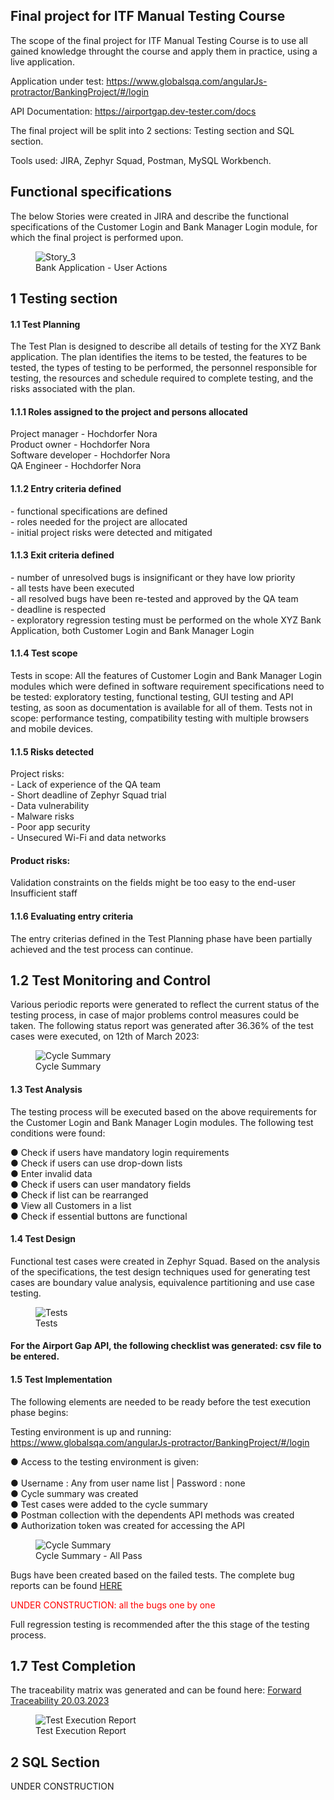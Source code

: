 <h2>Final project for ITF Manual Testing Course</h2>

The scope of the final project for ITF Manual Testing Course is to use all gained knowledge throught the course and apply them in practice, using a live application.

Application under test: https://www.globalsqa.com/angularJs-protractor/BankingProject/#/login

API Documentation: https://airportgap.dev-tester.com/docs

The final project will be split into 2 sections: Testing section and SQL section.

Tools used: JIRA, Zephyr Squad, Postman, MySQL Workbench.

<h2>Functional specifications</h2>

The below Stories were created in JIRA and describe the functional specifications of the Customer Login and Bank Manager Login module, for which the final project is performed upon.

<figure>
    <img src="https://github.com/hochdorfer/manual_testing_project/blob/main/Story_XBNB%203.jpg"
         alt="Story_3">
    <figcaption>Bank Application - User Actions</figcaption>
</figure>

<h2>1 Testing section</h2>
<h4>1.1 Test Planning</h4>
The Test Plan is designed to describe all details of testing for the XYZ Bank application.
The plan identifies the items to be tested, the features to be tested, the types of testing to be performed, the personnel responsible for testing, the resources and schedule required to complete testing, and the risks associated with the plan.

<h4>1.1.1 Roles assigned to the project and persons allocated</h4>
<p>Project manager - Hochdorfer Nora<br>
Product owner - Hochdorfer Nora<br>
Software developer - Hochdorfer Nora<br>
QA Engineer - Hochdorfer Nora<br>

<h4>1.1.2 Entry criteria defined</h4>
<p>- functional specifications are defined<br>
- roles needed for the project are allocated<br>
- initial project risks were detected and mitigated<br>

<h4>1.1.3 Exit criteria defined</h4>
<p>- number of unresolved bugs is insignificant or they have low priority<br>
- all tests have been executed<br>
- all resolved bugs have been re-tested and approved by the QA team<br>
- deadline is respected<br>
- exploratory regression testing must be performed on the whole XYZ Bank Application, both Customer Login and Bank Manager Login<br>

<h4>1.1.4 Test scope</h4>
Tests in scope: All the features of Customer Login and Bank Manager Login modules which were defined in software requirement specifications need to be tested: exploratory testing, functional testing, GUI testing and API testing, as soon as documentation is available for all of them.
Tests not in scope: performance testing, compatibility testing with multiple browsers and  mobile devices.

<h4>1.1.5 Risks detected</h4>
<p>Project risks: <br>
- Lack of experience of the QA team<br>
- Short deadline of Zephyr Squad trial<br>
- Data vulnerability<br>
- Malware risks<br>
- Poor app security<br>
- Unsecured Wi-Fi and data networks<br>
  
<h4>Product risks:</h4>
Validation constraints on the fields might be too easy to the end-user<br>
Insufficient staff

<h4>1.1.6 Evaluating entry criteria</h4>
<p>The entry criterias defined in the Test Planning phase have been partially achieved and the test process can continue.</p>

<h2>1.2 Test Monitoring and Control</h2>
<p>Various periodic reports were generated to reflect the current status of the testing process, in case of major problems control measures could be taken. The following status report was generated after 36.36% of the test cases were executed, on 12th of March 2023:<br>
  
  <figure>
    <img src="https://github.com/hochdorfer/manual_testing_project/blob/main/Cycle%20Summary%207%20in%20progress.jpg"
         alt="Cycle Summary">
    <figcaption>Cycle Summary</figcaption>
</figure>
    
 <h4>1.3 Test Analysis</h4>
 <p>The testing process will be executed based on the above requirements for the Customer Login and Bank Manager Login modules. The following test conditions were found:</p>
 
● Check if users have mandatory login requirements<br>
● Check if users can use drop-down lists<br>
● Enter invalid data<br>
● Check if users can user mandatory fields<br>
● Check if list can be rearranged<br>
● View all Customers in a list<br>
● Check if essential buttons are functional<br>

<h4>1.4 Test Design</h4>
Functional test cases were created in Zephyr Squad. Based on the analysis of the specifications, the test design techniques used for generating test cases are boundary value analysis, equivalence partitioning and use case testing.

<figure>
    <img src="https://github.com/hochdorfer/manual_testing_project/blob/main/Tests.jpg"
         alt="Tests">
    <figcaption>Tests</figcaption>
</figure>

<h4>For the Airport Gap API, the following checklist was generated: 
csv file to be entered.</h4>

<h4>1.5 Test Implementation</h4>
<p>The following elements are needed to be ready before the test execution phase begins:

Testing environment is up and running: https://www.globalsqa.com/angularJs-protractor/BankingProject/#/login<br>

● Access to the testing environment is given:<br>  
● Username : Any from user name list | Password : none<br>
● Cycle summary was created<br>
● Test cases were added to the cycle summary<br>
● Postman collection with the dependents API methods was created<br>
● Authorization token was created for accessing the API<br>
    
<figure>
    <img src="https://github.com/hochdorfer/manual_testing_project/blob/main/Cycle%20Summary%209_%20ALL%20PASS.jpg"
         alt="Cycle Summary">
    <figcaption>Cycle Summary - All Pass</figcaption>
</figure>

<p>Bugs have been created based on the failed tests. The complete bug reports can be found
<a href="https://github.com/hochdorfer/manual_testing_project/blob/main/Bug%20Report.jpg" target="_blank">HERE</a></p>
    
<font color="red">UNDER CONSTRUCTION: all the bugs one by one</font>
    
Full regression testing is recommended after the this stage of the testing process.

<h2>1.7 Test Completion</h2>
<P>The traceability matrix was generated and can be found here: 
    <a href="https://github.com/hochdorfer/manual_testing_project/blob/main/Forward%20Traceability_20_3_2023.xlsxForward_Traceability_20_03_2023" target="_blank">Forward Traceability 20.03.2023</a>

 <figure>
    <img src="https://github.com/hochdorfer/manual_testing_project/blob/main/Test%20Execution%20Report%20from%20Dashboard_18.03.2023.jpg"
         alt="Test Execution Report">
    <figcaption>Test Execution Report</figcaption>
</figure>


<h2>2 SQL Section</h2>

UNDER CONSTRUCTION
